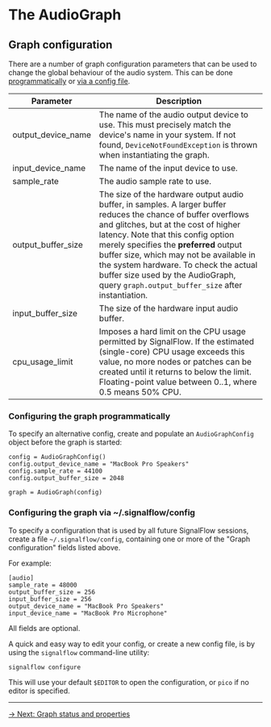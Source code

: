 # The AudioGraph

## Graph configuration

There are a number of graph configuration parameters that can be used to change the global behaviour of the audio system. This can be done [programmatically](#configuring-the-graph-programmatically) or [via a config file](#configuring-the-graph-via-signalflowconfig).

| Parameter   | Description                                                                                                                                                                                                                                                                                                                                                                                                            |
|--------------------------------|------------------------------------------------------------------------------------------------------------------------------------------------------------------------------------------------------------------------------------------------------------------------------------------------------------------------------------------------------------------------------------------------------------------------|
| output_device_name             | The name of the audio output device to use. This must precisely match the device's name in your system. If not found, `DeviceNotFoundException` is thrown when instantiating the graph.                                                                                                                                                                                                                                |
| input_device_name              | The name of the input device to use.                                                                                                                                                                                                                                                                                                                                                                                   |
| sample_rate                    | The audio sample rate to use.                                                                                                                                                                                                                                                                                                                                                                                          |
| output_buffer_size             | The size of the hardware output audio buffer, in samples. A larger buffer reduces the chance of buffer overflows and glitches, but at the cost of higher latency. Note that this config option merely specifies the **preferred** output buffer size, which may not be available in the system hardware. To check the actual buffer size used by the AudioGraph, query `graph.output_buffer_size` after instantiation. |
| input_buffer_size              | The size of the hardware input audio buffer.                                                                                                                                                                                                                                                                                                                                                                           |
| cpu_usage_limit                | Imposes a hard limit on the CPU usage permitted by SignalFlow. If the estimated (single-core) CPU usage exceeds this value, no more nodes or patches can be created until it returns to below the limit. Floating-point value between 0..1, where 0.5 means 50% CPU.                                                                                                                                                   |

### Configuring the graph programmatically

To specify an alternative config, create and populate an `AudioGraphConfig` object before the graph is started:

```
config = AudioGraphConfig()
config.output_device_name = "MacBook Pro Speakers"
config.sample_rate = 44100
config.output_buffer_size = 2048

graph = AudioGraph(config)
```

### Configuring the graph via ~/.signalflow/config

To specify a configuration that is used by all future SignalFlow sessions, create a file `~/.signalflow/config`, containing one or more of the "Graph configuration" fields listed above.

For example:

```
[audio]
sample_rate = 48000
output_buffer_size = 256
input_buffer_size = 256
output_device_name = "MacBook Pro Speakers"
input_device_name = "MacBook Pro Microphone"
```

All fields are optional.

A quick and easy way to edit your config, or create a new config file, is by using the `signalflow` command-line utility:

```
signalflow configure
```

This will use your default `$EDITOR` to open the configuration, or `pico` if no editor is specified.

---

[→ Next: Graph status and properties](properties.md)
